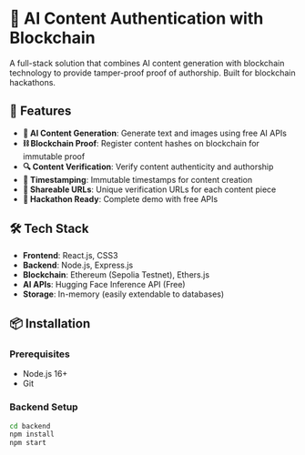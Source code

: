# 🧠 AI Content Authentication with Blockchain

A full-stack solution that combines AI content generation with blockchain technology to provide tamper-proof proof of authorship. Built for blockchain hackathons.

## 🚀 Features

- **🤖 AI Content Generation**: Generate text and images using free AI APIs
- **⛓️ Blockchain Proof**: Register content hashes on blockchain for immutable proof
- **🔍 Content Verification**: Verify content authenticity and authorship
- **📝 Timestamping**: Immutable timestamps for content creation
- **🔗 Shareable URLs**: Unique verification URLs for each content piece
- **🎯 Hackathon Ready**: Complete demo with free APIs

## 🛠️ Tech Stack

- **Frontend**: React.js, CSS3
- **Backend**: Node.js, Express.js
- **Blockchain**: Ethereum (Sepolia Testnet), Ethers.js
- **AI APIs**: Hugging Face Inference API (Free)
- **Storage**: In-memory (easily extendable to databases)

## 📦 Installation

### Prerequisites
- Node.js 16+
- Git

### Backend Setup
```bash
cd backend
npm install
npm start